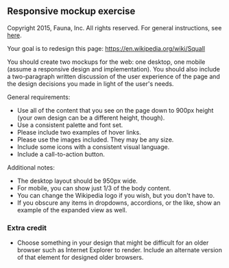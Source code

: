 
## Responsive mockup exercise

Copyright 2015, Fauna, Inc. All rights reserved. For general instructions, see [here](https://github.com/faunadb/exercises/blob/master/README.md).

Your goal is to redesign this page: https://en.wikipedia.org/wiki/Squall

You should create two mockups for the web: one desktop, one mobile (assume a responsive design and implementation). You should also include a two-paragraph written discussion of the user experience of the page and the design decisions you made in light of the user's needs.

General requirements:

  - Use all of the content that you see on the page down to 900px height (your own design can be a different height, though).
  - Use a consistent palette and font set.
  - Please include two examples of hover links.
  - Please use the images included. They may be any size.
  - Include some icons with a consistent visual language.
  - Include a call-to-action button.

Additional notes:

  - The desktop layout should be 950px wide.
  - For mobile, you can show just 1/3 of the body content.
  - You can change the Wikipedia logo if you wish, but you don't have to.
  - If you obscure any items in dropdowns, accordions, or the like, show an example of the expanded view as well.

### Extra credit

  - Choose something in your design that might be difficult for an older browser such as Internet Explorer to render. Include an alternate version of that element for designed older browsers.
